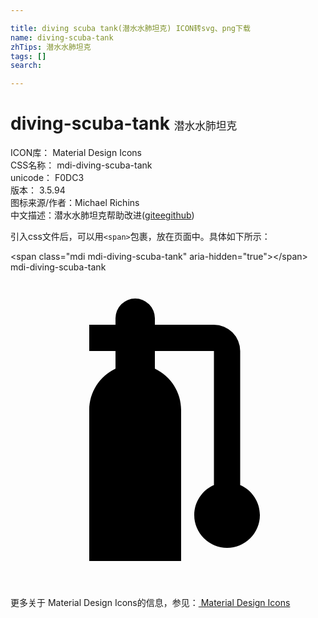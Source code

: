 ```yaml
---

title: diving scuba tank(潜水水肺坦克) ICON转svg、png下载
name: diving-scuba-tank
zhTips: 潜水水肺坦克
tags: []
search: 

---
```


# diving-scuba-tank  <small style="font-size: 60%;font-weight: 100">潜水水肺坦克</small>


<div class="detail-page">
<p>
<span>
ICON库：
<span class="badge-secondary badge">Material Design Icons</span> 
</span>
<br/>
<span>
CSS名称：
<span class="badge-secondary badge">mdi-diving-scuba-tank</span> 
</span>
<br/>
<span>
unicode：
<span class="badge-secondary badge">F0DC3</span> 
<copy-btn content='F0DC3' btn-title=""></copy-btn>
<copy-btn :content='String.fromCodePoint(parseInt("F0DC3", 16))' btn-title="复制U"></copy-btn>
</span>
<br/>
<span>
版本：
<span class="badge-secondary badge">3.5.94</span> 
</span>
<br/>
<span>图标来源/作者：<span class="badge-light badge">Michael Richins</span></span> 
<br/>
<span class="zh-detail">中文描述：<span class="badge-primary badge">潜水水肺坦克</span><span class="help-link"><span>帮助改进</span>(<a href="https://gitee.com/liuwave/icon-helper/edit/master/json/material/diving-scuba-tank.json" target="_blank" rel="noopener noreferrer">gitee</a><a href="https://github.com/liuwave/icon-helper/edit/master/json/material/diving-scuba-tank.json" target="_blank" rel="noopener noreferrer">github</a></span>)</span><br/>
</p>
</div>
<div class="alert alert-dark">
  <i class="mdi mdi-diving-scuba-tank mdi-48px"></i>
  <i class="mdi mdi-diving-scuba-tank mdi-36px"></i>
  <i class="mdi mdi-diving-scuba-tank mdi-24px"></i>
  <i class="mdi mdi-diving-scuba-tank mdi-18px"></i>
</div>
<div>
  <p>引入css文件后，可以用<code>&lt;span&gt;</code>包裹，放在页面中。具体如下所示：    
  </p>
  <div class="alert alert-primary" style="font-size: 14px">
    &lt;span class="mdi mdi-diving-scuba-tank" aria-hidden="true"&gt;&lt;/span&gt;
    <copy-btn content='<span class="mdi mdi-diving-scuba-tank" aria-hidden="true"></span>'></copy-btn>
  </div>
  <div class="alert alert-secondary">
    <i class="mdi mdi-diving-scuba-tank"
    style="font-size: 24px"
    aria-hidden="true"></i> mdi-diving-scuba-tank
    <copy-btn content="mdi-diving-scuba-tank" btn-title="复制图标名称"></copy-btn>
  </div>
</div>
<div id="svg" class="svg-wrap">
<svg xmlns="http://www.w3.org/2000/svg" viewBox="0 0 24 24"><path d="M19,18.5A2.5,2.5 0 0,1 16.5,21A2.5,2.5 0 0,1 14,18.5C14,17.47 14.62,16.59 15.5,16.21V6H11V7.35C12.22,7.93 13,9.15 13,10.5V22H6V10.5C6,9.15 6.78,7.93 8,7.35V6H6V4H8V3.5A1.5,1.5 0 0,1 9.5,2A1.5,1.5 0 0,1 11,3.5V4H15.5A2,2 0 0,1 17.5,6V16.21C18.38,16.59 19,17.47 19,18.5Z" /></svg>
</div>
<detail full-name='mdi-diving-scuba-tank'></detail>
    
<div><p>更多关于 Material Design Icons的信息，参见：<a target="_blank" href="https://iconhelper.cn/material.html"> Material Design Icons</a>
</p></div>
